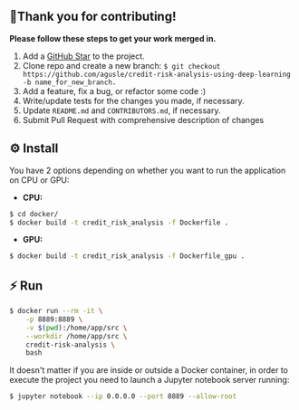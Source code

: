 ## 🦾Thank you for contributing!

**Please follow these steps to get your work merged in.**

1. Add a [GitHub Star](https://github.com/agusle/credit-risk-analysis-using-deep-learning) to the project.
2. Clone repo and create a new branch: `$ git checkout https://github.com/agusle/credit-risk-analysis-using-deep-learning -b name_for_new_branch.`
3. Add a feature, fix a bug, or refactor some code :)
4. Write/update tests for the changes you made, if necessary.
5. Update `README.md` and `CONTRIBUTORS.md`, if necessary.
4. Submit Pull Request with comprehensive description of changes

## ⚙️ Install
You have 2 options depending on whether you want to run the application on CPU or GPU:

- **CPU:**

```bash
$ cd docker/
$ docker build -t credit_risk_analysis -f Dockerfile .
```

- **GPU:**

```bash
$ docker build -t credit_risk_analysis -f Dockerfile_gpu .
```

## ⚡️ Run 

```bash
$ docker run --rm -it \
    -p 8889:8889 \
    -v $(pwd):/home/app/src \
    --workdir /home/app/src \
    credit-risk-analysis \
    bash
```

It doesn't matter if you are inside or outside a Docker container, in order to execute the project you need to launch a Jupyter notebook server running:

```bash
$ jupyter notebook --ip 0.0.0.0 --port 8889 --allow-root
```